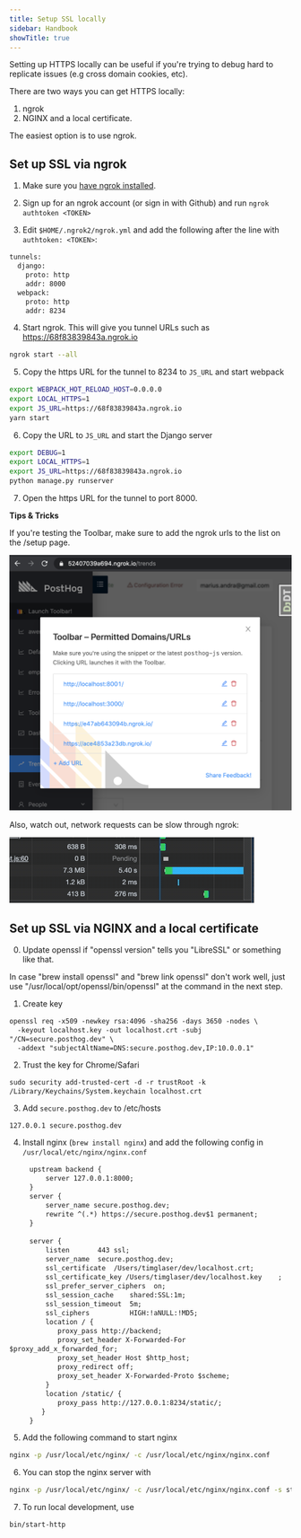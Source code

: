 ```yaml
---
title: Setup SSL locally
sidebar: Handbook
showTitle: true
---
```


Setting up HTTPS locally can be useful if you're trying to debug hard
to replicate issues (e.g cross domain cookies, etc).

There are two ways you can get HTTPS locally: 

1. ngrok 
2. NGINX and a local certificate. 

The easiest option is to use ngrok.

## Set up SSL via ngrok

1. Make sure you [have ngrok installed](https://ngrok.com/download).

2. Sign up for an ngrok account (or sign in with Github) and run `ngrok authtoken <TOKEN>`

3. Edit `$HOME/.ngrok2/ngrok.yml` and add the following after the line with `authtoken: <TOKEN>`:

```
tunnels:
  django:
    proto: http
    addr: 8000
  webpack:
    proto: http
    addr: 8234
```

4. Start ngrok. This will give you tunnel URLs such as https://68f83839843a.ngrok.io

```bash
ngrok start --all
```

5. Copy the https URL for the tunnel to 8234 to `JS_URL` and start webpack

```bash
export WEBPACK_HOT_RELOAD_HOST=0.0.0.0
export LOCAL_HTTPS=1
export JS_URL=https://68f83839843a.ngrok.io
yarn start
```

6. Copy the URL to `JS_URL` and start the Django server

```bash
export DEBUG=1
export LOCAL_HTTPS=1
export JS_URL=https://68f83839843a.ngrok.io
python manage.py runserver
```

7. Open the https URL for the tunnel to port 8000.

**Tips & Tricks**

If you're testing the Toolbar, make sure to add the ngrok urls to the list on the /setup page.

![Permitted domains](../../images/engineering/toolbar-permitted-ngrok.png)


Also, watch out, network requests can be slow through ngrok:

![Network slow with ngrok](../../images/engineering/ngrok-slow.gif)

## Set up SSL via NGINX and a local certificate

0. Update openssl if "openssl version" tells you "LibreSSL" or something like that.

In case "brew install openssl" and "brew link openssl" don't work well, just use 
"/usr/local/opt/openssl/bin/openssl" at the command in the next step.

1. Create key
```
openssl req -x509 -newkey rsa:4096 -sha256 -days 3650 -nodes \
  -keyout localhost.key -out localhost.crt -subj "/CN=secure.posthog.dev" \
  -addext "subjectAltName=DNS:secure.posthog.dev,IP:10.0.0.1"
```
2. Trust the key for Chrome/Safari
```
sudo security add-trusted-cert -d -r trustRoot -k /Library/Keychains/System.keychain localhost.crt
```
3. Add `secure.posthog.dev` to /etc/hosts
```
127.0.0.1 secure.posthog.dev
```
4. Install nginx (`brew install nginx`) and add the following config in `/usr/local/etc/nginx/nginx.conf`
```nginx
     upstream backend {
         server 127.0.0.1:8000;
     }
     server {
         server_name secure.posthog.dev;
         rewrite ^(.*) https://secure.posthog.dev$1 permanent;
     }
 
     server {
         listen       443 ssl;
         server_name  secure.posthog.dev;
         ssl_certificate  /Users/timglaser/dev/localhost.crt;
         ssl_certificate_key /Users/timglaser/dev/localhost.key    ;
         ssl_prefer_server_ciphers  on;
         ssl_session_cache    shared:SSL:1m;
         ssl_session_timeout  5m;
         ssl_ciphers          HIGH:!aNULL:!MD5;
         location / {
            proxy_pass http://backend;
            proxy_set_header X-Forwarded-For $proxy_add_x_forwarded_for;
            proxy_set_header Host $http_host;
            proxy_redirect off;
            proxy_set_header X-Forwarded-Proto $scheme;
         }
         location /static/ {
            proxy_pass http://127.0.0.1:8234/static/;
        }
     }
```

5. Add the following command to start nginx
```bash
nginx -p /usr/local/etc/nginx/ -c /usr/local/etc/nginx/nginx.conf
```

6. You can stop the nginx server with
```bash
nginx -p /usr/local/etc/nginx/ -c /usr/local/etc/nginx/nginx.conf -s stop
```

7. To run local development, use
```bash
bin/start-http
```
